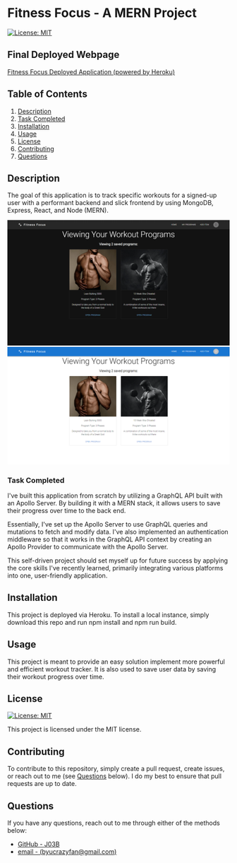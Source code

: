 # Fitness Focus - A MERN Project

[![License: MIT](https://img.shields.io/badge/License-MIT-yellow.svg)](https://opensource.org/licenses/MIT)

## Final Deployed Webpage

[Fitness Focus Deployed Application (powered by Heroku)](https://fitnessfocus.herokuapp.com/)

## Table of Contents

1. [Description](#description)
2. [Task Completed](#task-completed)
3. [Installation](#installation)
4. [Usage](#usage)
5. [License](#license)
6. [Contributing](#contributing)
7. [Questions](#questions)

## Description

The goal of this application is to track specific workouts for a signed-up user with a performant backend and slick frontend by using MongoDB, Express, React, and Node (MERN).

![Fitness Focus Screenshot Dark](./server/assets/fitness-focus-screenshot-1.png)
![Fitness Focus Screenshot Light](./server/assets/fitness-focus-screenshot-2.png)

### Task Completed

I've built this application from scratch by utilizing a GraphQL API built with an Apollo Server. By building it with a MERN stack, it allows users to save their progress over time to the back end.

Essentially, I've set up the Apollo Server to use GraphQL queries and mutations to fetch and modify data. I've also implemented an authentication middleware so that it works in the GraphQL API context by creating an Apollo Provider to communicate with the Apollo Server.

This self-driven project should set myself up for future success by applying the core skills I've recently learned, primarily integrating various platforms into one, user-friendly application. 

## Installation

This project is deployed via Heroku. To install a local instance, simply download this repo and run npm install and npm run build. 

## Usage

This project is meant to provide an easy solution implement more powerful and efficient workout tracker. It is also used to save user data by saving their workout progress over time.  

## License

[![License: MIT](https://img.shields.io/badge/License-MIT-yellow.svg)](https://opensource.org/licenses/MIT)

This project is licensed under the MIT license.

## Contributing

To contribute to this repository, simply create a pull request, create issues, or reach out to me (see [Questions](#questions) below). I do my best to ensure that pull requests are up to date. 

## Questions

If you have any questions, reach out to me through either of the methods below:
- [GitHub - J03B](https://github.com/J03B/)
- [email - (byucrazyfan@gmail.com)](mailto:byucrazyfan@gmail.com)
